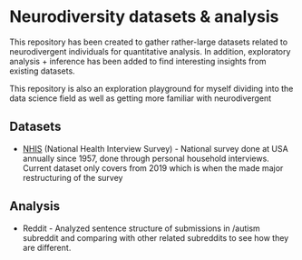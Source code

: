 # Neurodiversity datasets & analysis

This repository has been created to gather rather-large datasets related to neurodivergent individuals for quantitative analysis. In addition, exploratory analysis + inference has been added to find interesting insights from existing datasets. 

This repository is also an exploration playground for myself dividing into the data science field as well as getting more familiar with neurodivergent 


## Datasets
* [NHIS](https://www.cdc.gov/nchs/nhis/index.htm) (National Health Interview Survey) - National survey done at USA annually since 1957, done through personal household interviews. Current dataset only covers from 2019 which is when the made major restructuring of the survey

## Analysis 
* Reddit - Analyzed sentence structure of submissions in /autism subreddit and comparing with other related subreddits to see how they are different. 
